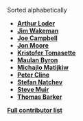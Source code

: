Sorted alphabetically

* **[Arthur Loder](https://github.com/artloder)**
* **[Jim Wakeman](https://github.com/jwakemen)**
* **[Joe Campbell](https://github.com/joercampbell)**
* **[Jon Moore](https://github.com/comcast-jonm)**
* **[Kristofer Tomasette](https://github.com/kristomasette)**
* **[Maulan Byron](https://github.com/mbyron01)**
* **[Michajlo Matijkiw](https://github.com/michajlo)**
* **[Peter Cline](https://github.com/clinedome-work)**
* **[Stefan Natchev](https://github.com/snatchev)**
* **[Steve Muir](https://github.com/smuir)**
* **[Thomas Barker](https://github.com/tbarker9comcast)**

**[Full contributor list](https://github.com/Comcast/sirius/graphs/contributors)**
